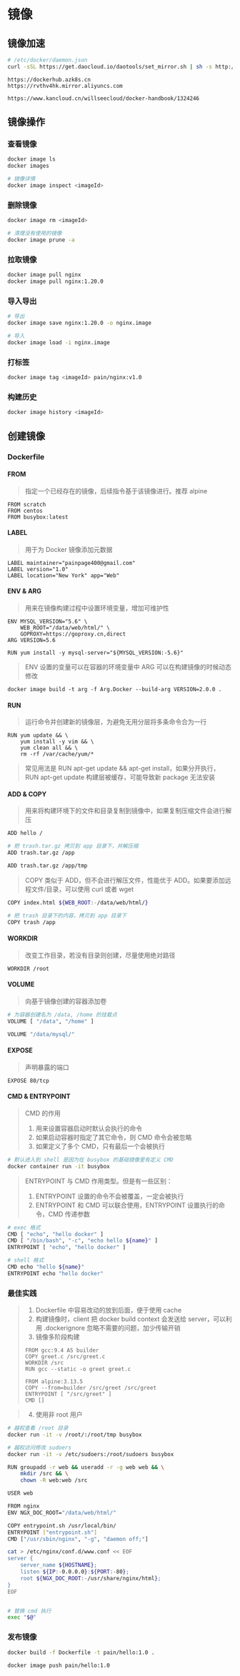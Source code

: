 # 镜像

## 镜像加速
```bash
# /etc/docker/daemon.json
curl -sSL https://get.daocloud.io/daotools/set_mirror.sh | sh -s http://f1361db2.m.daocloud.io
```

```
https://dockerhub.azk8s.cn
https://rvthv4hk.mirror.aliyuncs.com
```

```
https://www.kancloud.cn/willseecloud/docker-handbook/1324246
```

## 镜像操作
### 查看镜像
```bash
docker image ls
docker images

# 镜像详情
docker image inspect <imageId>
```

### 删除镜像
```bash
docker image rm <imageId>

# 清理没有使用的镜像
docker image prune -a
```

### 拉取镜像
```bash
docker image pull nginx
docker image pull nginx:1.20.0
```

### 导入导出
```bash
# 导出
docker image save nginx:1.20.0 -o nginx.image

# 导入
docker image load -i nginx.image
```

### 打标签
```bash
docker image tag <imageId> pain/nginx:v1.0
```

### 构建历史
```bash
docker image history <imageId>
```

## 创建镜像
### Dockerfile
#### FROM
> 指定一个已经存在的镜像，后续指令基于该镜像进行。推荐 alpine

```
FROM scratch
FROM centos
FROM busybox:latest
```

#### LABEL
> 用于为 Docker 镜像添加元数据

```
LABEL maintainer="painpage400@gmail.com"
LABEL version="1.0"
LABEL location="New York" app="Web"
```

#### ENV & ARG
> 用来在镜像构建过程中设置环境变量，增加可维护性

```
ENV MYSQL_VERSION="5.6" \
    WEB_ROOT="/data/web/html/" \
    GOPROXY=https://goproxy.cn,direct
ARG VERSION=5.6

RUN yum install -y mysql-server="${MYSQL_VERSION:-5.6}"
```

> ENV 设置的变量可以在容器的环境变量中
> ARG 可以在构建镜像的时候动态修改

```
docker image build -t arg -f Arg.Docker --build-arg VERSION=2.0.0 .
```

#### RUN
> 运行命令并创建新的镜像层，为避免无用分层将多条命令合为一行

```
RUN yum update && \
    yum install -y vim && \
    yum clean all && \
    rm -rf /var/cache/yum/*
```

> 常见用法是 RUN apt-get update && apt-get install，如果分开执行，RUN apt-get update 构建层被缓存，可能导致新 package 无法安装

#### ADD & COPY
> 用来将构建环境下的文件和目录复制到镜像中，如果复制压缩文件会进行解压

```bash
ADD hello /

# 把 trash.tar.gz 拷贝到 app 目录下，并解压缩
ADD trash.tar.gz /app

ADD trash.tar.gz /app/tmp
```

> COPY 类似于 ADD，但不会进行解压文件，性能优于 ADD。如果要添加远程文件/目录，可以使用 curl 或者 wget

```bash
COPY index.html ${WEB_ROOT:-/data/web/html/}

# 把 trash 目录下的内容，拷贝到 app 目录下
COPY trash /app
```

#### WORKDIR
> 改变工作目录，若没有目录则创建，尽量使用绝对路径

```
WORKDIR /root
```

#### VOLUME
> 向基于镜像创建的容器添加卷

```bash
# 为容器创建名为 /data, /home 的挂载点
VOLUME [ "/data", "/home" ]

VOLUME "/data/mysql/"
```

#### EXPOSE
> 声明暴露的端口

```
EXPOSE 80/tcp
```

#### CMD & ENTRYPOINT
> CMD 的作用
> 1. 用来设置容器启动时默认会执行的命令
> 2. 如果启动容器时指定了其它命令，则 CMD 命令会被忽略
> 3. 如果定义了多个 CMD，只有最后一个会被执行

```bash
# 默认进入到 shell 是因为在 busybox 的基础镜像里有定义 CMD
docker container run -it busybox
```

> ENTRYPOINT 与 CMD 作用类型。但是有一些区别：
> 1. ENTRYPOINT 设置的命令不会被覆盖，一定会被执行
> 2. ENTRYPOINT 和 CMD 可以联合使用，ENTRYPOINT 设置执行的命令，CMD 传递参数

```bash
# exec 格式
CMD [ "echo", "hello docker" ]
CMD [ "/bin/bash", "-c", "echo hello ${name}" ]
ENTRYPOINT [ "echo", "hello docker" ]

# shell 格式
CMD echo "hello ${name}"
ENTRYPOINT echo "hello docker"
```

### 最佳实践
> 1. Dockerfile 中容易改动的放到后面，便于使用 cache
> 2. 构建镜像时，client 把 docker build context 会发送给 server，可以利用 .dockerignore 忽略不需要的问题，加少传输开销
> 3. 镜像多阶段构建
> ```
> FROM gcc:9.4 AS builder
> COPY greet.c /src/greet.c
> WORKDIR /src
> RUN gcc --static -o greet greet.c
> 
> FROM alpine:3.13.5
> COPY --from=builder /src/greet /src/greet
> ENTRYPOINT [ "/src/greet" ]
> CMD []
> ```

> 4. 使用非 root 用户

```bash
# 越权查看 /root 目录
docker run -it -v /root/:/root/tmp busybox

# 越权访问修改 sudoers
docker run -it -v /etc/sudoers:/root/sudoers busybox
```

```bash
RUN groupadd -r web && useradd -r -g web web && \
    mkdir /src && \
    chown -R web:web /src

USER web
```

```bash
FROM nginx
ENV NGX_DOC_ROOT="/data/web/html/"

COPY entrypoint.sh /usr/local/bin/
ENTRYPOINT ["entrypoint.sh"]
CMD ["/usr/sbin/nginx", "-g", "daemon off;"]
```

```bash
cat > /etc/nginx/conf.d/www.conf << EOF
server {
    server_name ${HOSTNAME};
    listen ${IP:-0.0.0.0}:${PORT:-80};
    root ${NGX_DOC_ROOT:-/usr/share/nginx/html};
}
EOF


# 替换 cmd 执行
exec "$@"
```

### 发布镜像
```bash
docker build -f Dockerfile -t pain/hello:1.0 .

docker image push pain/hello:1.0
```
